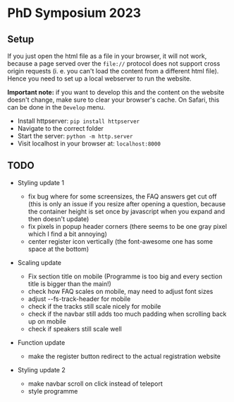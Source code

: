# PhD Symposium 2023

## Setup

If you just open the html file as a file in your browser, it will not work, because a page served over the `file://` protocol does not support cross origin requests (i. e. you can't load the content from a different html file). Hence you need to set up a local webserver to run the website.

**Important note:** if you want to develop this and the content on the website doesn't change, make sure to clear your browser's cache. On Safari, this can be done in the `Develop` menu.

- Install httpserver: `pip install httpserver`
-  Navigate to the correct folder
- Start the server: `python -m http.server`
- Visit localhost in your browser at: `localhost:8000`

## TODO
- Styling update 1
    - fix bug where for some screensizes, the FAQ answers get cut off (this is only an issue if you resize after opening a question, because the container height is set once by javascript when you expand and then doesn't update)
    - fix pixels in popup header corners (there seems to be one gray pixel which I find a bit annoying)
    - center register icon vertically (the font-awesome one has some space at the bottom)

- Scaling update
    - Fix section title on mobile (Programme is too big and every section title is bigger than the main!)
    - check how FAQ scales on mobile, may need to adjust font sizes
    - adjust --fs-track-header for mobile
    - check if the tracks still scale nicely for mobile
    - check if the navbar still adds too much padding when scrolling back up on mobile
    - check if speakers still scale well

- Function update
    - make the register button redirect to the actual registration website

- Styling update 2
    - make navbar scroll on click instead of teleport
    - style programme
